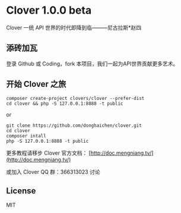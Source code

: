 Clover 1.0.0 beta
=======================================

Clover 一统 API 世界的时代即降到临———尼古拉斯*赵四


## 添砖加瓦

登录 Github 或 Coding，fork 本项目，我们一起为API世界贡献更多艺术。


## 开始 Clover 之旅

```shell
composer create-project clovers/clover --prefer-dist
cd clover && php -S 127.0.0.1:8888 -t public
```
or

```shell
git clone https://github.com/donghaichen/clover.git
cd clover
composer intall
php -S 127.0.0.1:8888 -t public
```

更多教程请移步 Clover 官方文档： [http://doc.mengniang.tv/](http://doc.mengniang.tv/)

或加入 Clover QQ 群：366313023 讨论



## License

MIT